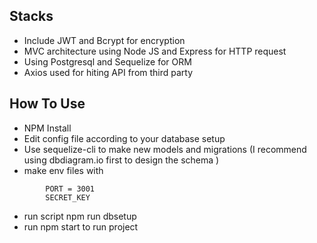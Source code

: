 ## Stacks
- Include JWT and Bcrypt for encryption
- MVC architecture using Node JS and Express for HTTP request
- Using Postgresql and Sequelize for ORM
- Axios used for hiting API from third party

## How To Use
- NPM Install
- Edit config file according to your database setup
- Use sequelize-cli to make new models and migrations (I recommend using dbdiagram.io first to design the schema )
- make env files with

```
		PORT = 3001
		SECRET_KEY
```

- run script npm run dbsetup
- run npm start to run project